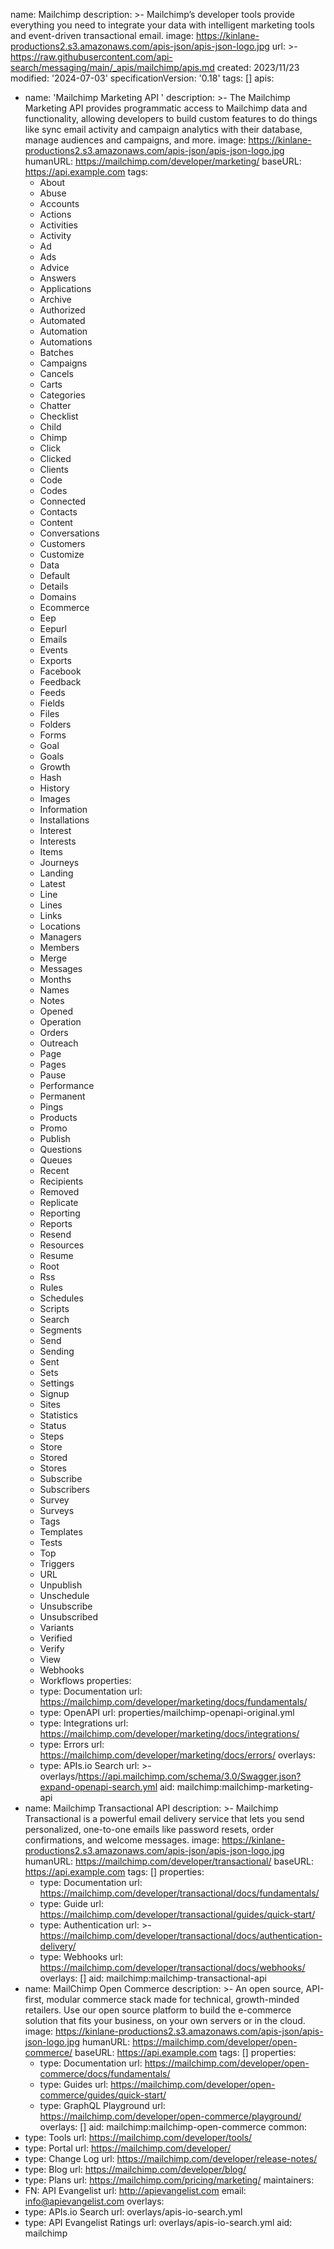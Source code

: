 name: Mailchimp
description: >-
  Mailchimp’s developer tools provide everything you need to integrate your data
  with intelligent marketing tools and event-driven transactional email.
image: https://kinlane-productions2.s3.amazonaws.com/apis-json/apis-json-logo.jpg
url: >-
  https://raw.githubusercontent.com/api-search/messaging/main/_apis/mailchimp/apis.md
created: 2023/11/23
modified: '2024-07-03'
specificationVersion: '0.18'
tags: []
apis:
  - name: 'Mailchimp Marketing API '
    description: >-
      The Mailchimp Marketing API provides programmatic access to Mailchimp data
      and functionality, allowing developers to build custom features to do
      things like sync email activity and campaign analytics with their
      database, manage audiences and campaigns, and more.
    image: https://kinlane-productions2.s3.amazonaws.com/apis-json/apis-json-logo.jpg
    humanURL: https://mailchimp.com/developer/marketing/
    baseURL: https://api.example.com
    tags:
      - About
      - Abuse
      - Accounts
      - Actions
      - Activities
      - Activity
      - Ad
      - Ads
      - Advice
      - Answers
      - Applications
      - Archive
      - Authorized
      - Automated
      - Automation
      - Automations
      - Batches
      - Campaigns
      - Cancels
      - Carts
      - Categories
      - Chatter
      - Checklist
      - Child
      - Chimp
      - Click
      - Clicked
      - Clients
      - Code
      - Codes
      - Connected
      - Contacts
      - Content
      - Conversations
      - Customers
      - Customize
      - Data
      - Default
      - Details
      - Domains
      - Ecommerce
      - Eep
      - Eepurl
      - Emails
      - Events
      - Exports
      - Facebook
      - Feedback
      - Feeds
      - Fields
      - Files
      - Folders
      - Forms
      - Goal
      - Goals
      - Growth
      - Hash
      - History
      - Images
      - Information
      - Installations
      - Interest
      - Interests
      - Items
      - Journeys
      - Landing
      - Latest
      - Line
      - Lines
      - Links
      - Locations
      - Managers
      - Members
      - Merge
      - Messages
      - Months
      - Names
      - Notes
      - Opened
      - Operation
      - Orders
      - Outreach
      - Page
      - Pages
      - Pause
      - Performance
      - Permanent
      - Pings
      - Products
      - Promo
      - Publish
      - Questions
      - Queues
      - Recent
      - Recipients
      - Removed
      - Replicate
      - Reporting
      - Reports
      - Resend
      - Resources
      - Resume
      - Root
      - Rss
      - Rules
      - Schedules
      - Scripts
      - Search
      - Segments
      - Send
      - Sending
      - Sent
      - Sets
      - Settings
      - Signup
      - Sites
      - Statistics
      - Status
      - Steps
      - Store
      - Stored
      - Stores
      - Subscribe
      - Subscribers
      - Survey
      - Surveys
      - Tags
      - Templates
      - Tests
      - Top
      - Triggers
      - URL
      - Unpublish
      - Unschedule
      - Unsubscribe
      - Unsubscribed
      - Variants
      - Verified
      - Verify
      - View
      - Webhooks
      - Workflows
    properties:
      - type: Documentation
        url: https://mailchimp.com/developer/marketing/docs/fundamentals/
      - type: OpenAPI
        url: properties/mailchimp-openapi-original.yml
      - type: Integrations
        url: https://mailchimp.com/developer/marketing/docs/integrations/
      - type: Errors
        url: https://mailchimp.com/developer/marketing/docs/errors/
    overlays:
      - type: APIs.io Search
        url: >-
          overlays/https://api.mailchimp.com/schema/3.0/Swagger.json?expand-openapi-search.yml
    aid: mailchimp:mailchimp-marketing-api
  - name: Mailchimp Transactional API
    description: >-
      Mailchimp Transactional is a powerful email delivery service that lets you
      send personalized, one-to-one emails like password resets, order
      confirmations, and welcome messages. 
    image: https://kinlane-productions2.s3.amazonaws.com/apis-json/apis-json-logo.jpg
    humanURL: https://mailchimp.com/developer/transactional/
    baseURL: https://api.example.com
    tags: []
    properties:
      - type: Documentation
        url: https://mailchimp.com/developer/transactional/docs/fundamentals/
      - type: Guide
        url: https://mailchimp.com/developer/transactional/guides/quick-start/
      - type: Authentication
        url: >-
          https://mailchimp.com/developer/transactional/docs/authentication-delivery/
      - type: Webhooks
        url: https://mailchimp.com/developer/transactional/docs/webhooks/
    overlays: []
    aid: mailchimp:mailchimp-transactional-api
  - name: MailChimp Open Commerce
    description: >-
      An open source, API-first, modular commerce stack made for technical,
      growth-minded retailers. Use our open source platform to build the
      e-commerce solution that fits your business, on your own servers or in the
      cloud.
    image: https://kinlane-productions2.s3.amazonaws.com/apis-json/apis-json-logo.jpg
    humanURL: https://mailchimp.com/developer/open-commerce/
    baseURL: https://api.example.com
    tags: []
    properties:
      - type: Documentation
        url: https://mailchimp.com/developer/open-commerce/docs/fundamentals/
      - type: Guides
        url: https://mailchimp.com/developer/open-commerce/guides/quick-start/
      - type: GraphQL Playground
        url: https://mailchimp.com/developer/open-commerce/playground/
    overlays: []
    aid: mailchimp:mailchimp-open-commerce
common:
  - type: Tools
    url: https://mailchimp.com/developer/tools/
  - type: Portal
    url: https://mailchimp.com/developer/
  - type: Change Log
    url: https://mailchimp.com/developer/release-notes/
  - type: Blog
    url: https://mailchimp.com/developer/blog/
  - type: Plans
    url: https://mailchimp.com/pricing/marketing/
maintainers:
  - FN: API Evangelist
    url: http://apievangelist.com
    email: info@apievangelist.com
overlays:
  - type: APIs.io Search
    url: overlays/apis-io-search.yml
  - type: API Evangelist Ratings
    url: overlays/apis-io-search.yml
aid: mailchimp
